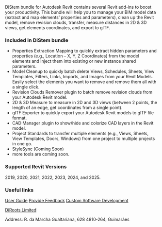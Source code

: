 DiStem bundle for Autodesk Revit contains several Revit add-ins to boost your productivity. This bundle will help you to manage your BIM model data (extract and map elements’ properties and parameters), clean up the Revit model, remove revision clouds, transfer, measure distances in 2D & 3D views, get elements coordinates, and export to glTF.

### Included in DiStem bundle
- Properties Extraction Mapping to quickly extract hidden parameters and properties (e.g., Location – X, Y, Z Coordinates) from the model elements and inject them into existing or new instance shared parameters.
- Model Cleanup to quickly batch delete Views, Schedules, Sheets, View Templates, Filters, Links, Imports, and Images from your Revit Models. Easily select the elements you want to remove and remove them all with a single click.
- Revision Clouds Remover plugin to batch remove revision clouds from your Autodesk Revit model.
- 2D & 3D Measure to measure in 2D and 3D views (between 2 points, the length of an edge, get coordinates from a single point).
- glTF Exporter to quickly export your Autodesk Revit models to glTF file format.
- CAD Manager plugin to show/hide and colorize CAD layers in the Revit model.
- Project Standards to transfer multiple elements (e.g., Views, Sheets, View Templates, Doors, Windows) from one project to multiple projects in one go.
- StyleSync (Coming Soon)
- more tools are coming soon.

### Supported Revit Versions
2019, 2020, 2021, 2022, 2023, 2024, and 2025.

### Useful links
[User Guide](https://docs.distem.diroots.com/) 
[Provide Feedback](https://diroots.com/contact-us/)
[Custom Software Development](https://diroots.com/custom-software-development/)

[DiRoots Limited](https://diroots.com/) 

Address:
R. da Marcha Gualtariana, 628
4810-264, Guimarães

